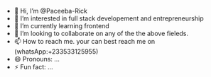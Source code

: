- 👋 Hi, I’m @Paceeba-Rick
- 👀 I’m interested in full stack developement and entrepreneurship
- 🌱 I’m currently learning frontend
- 💞️ I’m looking to collaborate on any of the the above fieleds.
- 📫 How to reach me. your can best reach me on (whatsApp:+233533125955)
- 😄 Pronouns: ...
- ⚡ Fun fact: ...

<!---
Paceeba-Rick/Paceeba-Rick is a ✨ special ✨ repository because its `README.md` (this file) appears on your GitHub profile.
You can click the Preview link to take a look at your changes.
--->
